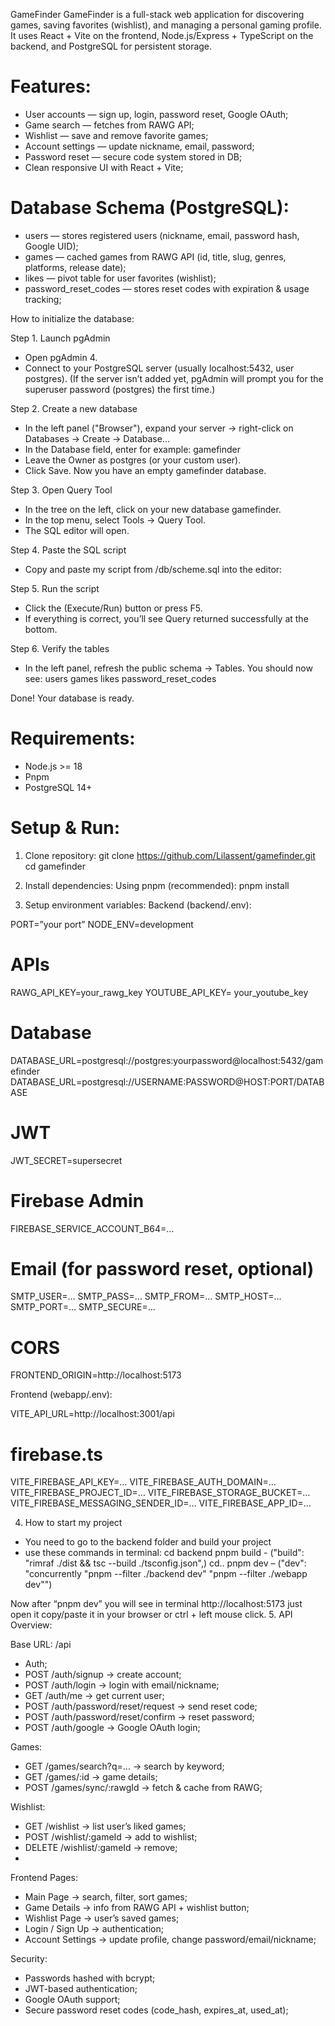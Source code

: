 GameFinder
GameFinder is a full-stack web application for discovering games, saving favorites (wishlist), and managing a personal gaming profile.
It uses React + Vite on the frontend, Node.js/Express + TypeScript on the backend, and PostgreSQL for persistent storage.

# Features:
-	User accounts — sign up, login, password reset, Google OAuth;
-	Game search — fetches from RAWG API;
-	Wishlist — save and remove favorite games;
-	Account settings — update nickname, email, password;
-	Password reset — secure code system stored in DB;
-	Clean responsive UI with React + Vite;

# Database Schema (PostgreSQL):
-	users — stores registered users (nickname, email, password hash, Google UID);
-	games — cached games from RAWG API (id, title, slug, genres, platforms, release date);
-	likes — pivot table for user favorites (wishlist);
-	password_reset_codes — stores reset codes with expiration & usage tracking;

How to initialize the database:

Step 1. Launch pgAdmin
- Open pgAdmin 4.
- Connect to your PostgreSQL server (usually localhost:5432, user postgres).
(If the server isn’t added yet, pgAdmin will prompt you for the superuser password (postgres) the first time.)

Step 2. Create a new database
- In the left panel ("Browser"), expand your server → right-click on Databases → Create → Database...
- In the Database field, enter for example: gamefinder
- Leave the Owner as postgres (or your custom user).
- Click Save.
Now you have an empty gamefinder database.


Step 3. Open Query Tool
-	In the tree on the left, click on your new database gamefinder.
-	In the top menu, select Tools → Query Tool.
-	The SQL editor will open.

Step 4. Paste the SQL script
- Copy and paste my script from /db/scheme.sql into the editor:

Step 5. Run the script
-	Click the (Execute/Run) button or press F5.
-	If everything is correct, you’ll see Query returned successfully at the bottom.

Step 6. Verify the tables
-	In the left panel, refresh the public schema → Tables.
You should now see:
users
games
likes
password_reset_codes

Done! Your database is ready.


# Requirements:
- Node.js >= 18
- Pnpm
- PostgreSQL 14+

# Setup & Run:
1. Clone repository:
git clone https://github.com/Lilassent/gamefinder.git
cd gamefinder

2. Install dependencies:
Using pnpm (recommended):
pnpm install

3. Setup environment variables:
Backend (backend/.env):

PORT=”your port”
NODE_ENV=development

# APIs
RAWG_API_KEY=your_rawg_key
YOUTUBE_API_KEY= your_youtube_key

# Database
DATABASE_URL=postgresql://postgres:yourpassword@localhost:5432/gamefinder
DATABASE_URL=postgresql://USERNAME:PASSWORD@HOST:PORT/DATABASE

# JWT
JWT_SECRET=supersecret

# Firebase Admin
FIREBASE_SERVICE_ACCOUNT_B64=…

# Email (for password reset, optional)
SMTP_USER=…
SMTP_PASS=…
SMTP_FROM=…
SMTP_HOST=…
SMTP_PORT=…
SMTP_SECURE=...

# CORS
FRONTEND_ORIGIN=http://localhost:5173

Frontend (webapp/.env):

VITE_API_URL=http://localhost:3001/api

# firebase.ts
VITE_FIREBASE_API_KEY=…
VITE_FIREBASE_AUTH_DOMAIN=…
VITE_FIREBASE_PROJECT_ID=…
VITE_FIREBASE_STORAGE_BUCKET=…
VITE_FIREBASE_MESSAGING_SENDER_ID=…
VITE_FIREBASE_APP_ID=…

4. How to start my project
- You need to go to the backend folder and build your project
- use these commands in terminal:
cd backend
pnpm build - ("build": "rimraf ./dist && tsc --build ./tsconfig.json",)
cd..
pnpm dev – ("dev": "concurrently \"pnpm --filter ./backend dev\" \"pnpm --filter ./webapp dev\"")

Now after “pnpm dev” you will see in terminal http://localhost:5173 just open it copy/paste it in your browser or ctrl + left mouse cliсk.
5. API Overview:

Base URL: /api
-	Auth;
-	POST /auth/signup → create account;
-	POST /auth/login → login with email/nickname;
-	GET /auth/me → get current user;
-	POST /auth/password/reset/request → send reset code;
-	POST /auth/password/reset/confirm → reset password;
-	POST /auth/google → Google OAuth login;

Games:
-	GET /games/search?q=... → search by keyword;
-	GET /games/:id → game details;
-	POST /games/sync/:rawgId → fetch & cache from RAWG;

Wishlist:
-	GET /wishlist → list user’s liked games;
-	POST /wishlist/:gameId → add to wishlist;
-	DELETE /wishlist/:gameId → remove;
-	
Frontend Pages:
-	Main Page → search, filter, sort games;
-	Game Details → info from RAWG API + wishlist button;
-	Wishlist Page → user’s saved games;
-	Login / Sign Up → authentication;
-	Account Settings → update profile, change password/email/nickname;

Security:
-	Passwords hashed with bcrypt;
-	JWT-based authentication;
-	Google OAuth support;
-	Secure password reset codes (code_hash, expires_at, used_at);

